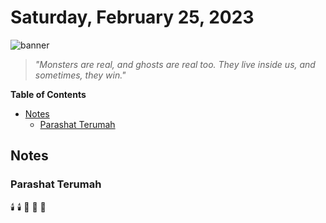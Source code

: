 # Saturday, February 25, 2023
![banner](https://picsum.photos/seed/2023-February-25/500/200)
> _"Monsters are real, and ghosts are real too. They live inside us, and sometimes, they win."_
<!-- START doctoc generated TOC please keep comment here to allow auto update -->
<!-- DON'T EDIT THIS SECTION, INSTEAD RE-RUN doctoc TO UPDATE -->
**Table of Contents**

- [Notes](#notes)
  - [Parashat Terumah](#parashat-terumah)

<!-- END doctoc generated TOC please keep comment here to allow auto update -->
## Notes
### Parashat Terumah
:candle: :candle: :bread: :bread: :wine_glass:
<!--- TODO: fill me out, if you have time today --->
